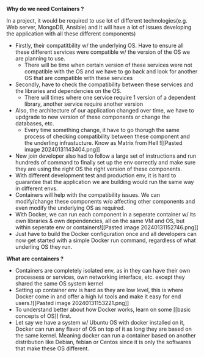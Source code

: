  **Why do we need Containers ?**

In a project, it would be required to use lot of different technologies(e.g. Web server, MongoDB, Ansible) and it will have a lot of issues developing the application with all these different components)
- Firstly, their compatitbility w/ the underlying OS. Have to ensure all these different services were compatible w/ the version of the OS we are planning to use.
	- There will be time when certain version of these services were not compatible with the OS and we have to go back and look for another OS that are compatible with these services
- Secondly, have to check the compatibility between these services and the libraries and dependencies on the OS. 
	- There will times where one service require 1 version of a dependent library, another service require another version
- Also, the architecture of our application changed over time, we have to updgrade to new version of these components or change the databases, etc.
	- Every time something change, it have to go thorugh the same process of checking compatibility between these component and the underling infrastucture. Know as Matrix from Hell
	![[Pasted image 20240131143404.png]]
- New join developer also had to follow a large set of instructions and run hundreds of command to finally set up the env correctly and make sure they are using the right OS the right version of these components.
- With different development test and production env, it is hard to guarantee that the application we are building would run the same way in different envs.
- Containers will help with the compatibility issues. We can modify/change these components w/o affecting other components and even modify the underlying OS as required.
- With Docker, we can run each component in a seperate container w/ its own libraries & own dependencies, all on the same VM and OS, but within seperate env or containers![[Pasted image 20240131152746.png]]
- Just have to build the Docker configuration once and all developers can now get started with a simple Docker run command, regardless of what underling OS they run.

**What are containers ?**
- Containers are completely isolated env, as in they can have their own processess or services, own networking interface, etc. except they shared the same OS system kernel
- Setting up container env is hard as they are low level, this is where Docker come in and offer a high lvl tools and make it easy for end users.![[Pasted image 20240131153221.png]]
- To understand better about how Docker works, learn on some [[basic concepts of OS]] first. 
- Let say we have a system w/ Ubuntu OS with docker installed on it, Docker can run any flavor of OS on top of it as long they are based on the same kernel. Meaning docker can run a container based on another distribution like Debian, febian or Centos since it is only the softwares that make these OS different.